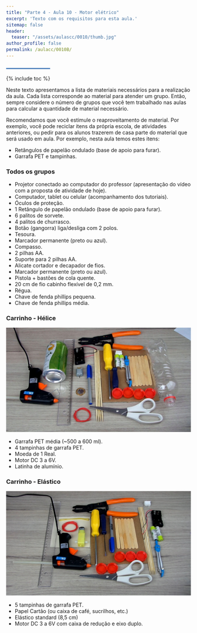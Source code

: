 ```yaml
---
title: "Parte 4 - Aula 10 - Motor elétrico"
excerpt: 'Texto com os requisitos para esta aula.'
sitemap: false
header: 
  teaser: "/assets/aulascc/0010/thumb.jpg" 
author_profile: false
permalink: /aulacc/0010B/
---
```

![Linha separadora](/assets/images/line.jpg)

{% include toc %}

Neste texto apresentamos a lista de materiais necessários para a realização da aula. Cada lista corresponde ao material para atender um grupo. Então, sempre considere o número de grupos que você tem trabalhado nas aulas para calcular a quantidade de material necessário.

Recomendamos que você estimule o reaproveitamento de material. Por exemplo, você pode reciclar itens da própria escola, de atividades anteriores, ou pedir para os alunos trazerem de casa parte do material que será usado em aula. Por exemplo, nesta aula temos estes itens:
* Retângulos de papelão ondulado (base de apoio para furar).
* Garrafa PET e tampinhas.

### Todos os grupos
* Projetor conectado ao computador do professor (apresentação do vídeo com a proposta de atividade de hoje).
* Computador, tablet ou celular (acompanhamento dos tutoriais).
* Óculos de proteção.
* 1 Retângulo de papelão ondulado (base de apoio para furar).
* 6 palitos de sorvete.
* 4 palitos de churrasco.
* Botão (gangorra) liga/desliga com 2 polos.
* Tesoura.
* Marcador permanente (preto ou azul).
* Compasso.
* 2 pilhas AA.
* Suporte para 2 pilhas AA.
* Alicate cortador e decapador de fios.
* Marcador permanente (preto ou azul).
* Pistola + bastões de cola quente.
* 20 cm de fio cabinho flexível de 0,2 mm.
* Régua.
* Chave de fenda phillips pequena.
* Chave de fenda phillips média.

### Carrinho - Hélice
![Materiais para a montagem do carrinho com hélice](/assets/experimentos/0020/materiais.jpg)
* Garrafa PET média (~500 a 600 ml).
* 4 tampinhas de garrafa PET.
* Moeda de 1 Real.
* Motor DC 3 a 6V.
* Latinha de alumínio.

### Carrinho - Elástico
![Materiais para a montagem do carrinho com elástico](/assets/experimentos/0021/materiais.jpg)
* 5 tampinhas de garrafa PET.
* Papel Cartão (ou caixa de café, sucrilhos, etc.)
* Elástico standard (8,5 cm)
* Motor DC 3 a 6V com caixa de redução e eixo duplo.
